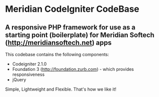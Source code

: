 # Meridian CodeIgniter CodeBase

## A responsive PHP framework for use as a starting point (boilerplate) for Meridian Softech (http://meridiansoftech.net) apps

This codebase contains the following components:

* Codeigniter 2.1.0
* Foundation 3 (http://foundation.zurb.com) - which provides responsiveness
* jQuery

Simple, Lightweight and Flexible. That's how we like it!